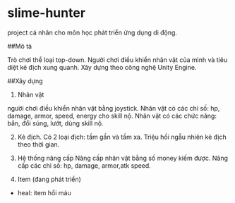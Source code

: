 # slime-hunter

project cá nhân cho môn học phát triển ứng dụng di động.

##Mô tả

Trò chơi thể loại top-down. Người chơi điều khiển nhân vật của mình và tiêu diệt kẻ địch xung quanh.
Xây dựng theo công nghệ Unity Engine. 

##Xây dựng

1. Nhân vật

người chơi điều khiển nhân vật bằng joystick.
Nhân vật có các chỉ số: hp, damage, armor, speed, energy cho skill nộ.
Nhân vật có các chức năng: bắn, đổi súng, lướt, dùng skill nộ.

2. Kẻ địch.
 Có 2 loại địch: tầm gần và tầm xa. Triệu hồi ngẫu nhiên kẻ địch theo thời gian.

3. Hệ thống nâng cấp
Nâng cấp nhân vật bằng số money kiếm được.
Nâng cấp các chỉ số: hp, damage, armor,atk speed.

4. Item (đang phát triển)
- heal: item hồi máu


